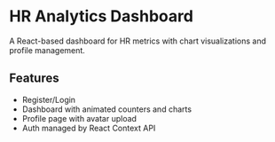 # HR Analytics Dashboard

A React-based dashboard for HR metrics with chart visualizations and profile management.

## Features

- Register/Login
- Dashboard with animated counters and charts
- Profile page with avatar upload
- Auth managed by React Context API

